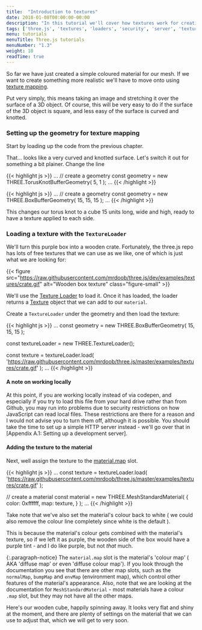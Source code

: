 ```yaml
---
title:  "Introduction to textures"
date: 2018-01-08T00:00:00-00:00
description: "In this tutorial we'll cover how textures work for creating realistic looking materials, and add one to our scene"
tags: ['three.js', 'textures', 'loaders', 'security', 'server', 'textureLoader', 'browser']
menu: tutorials
menuTitle: Three.js tutorials
menuNumber: "1.3"
weight: 10
readTime: true
---
```


So far we have just created a simple coloured material for our mesh. If we want to create something more realistic we'll have to move onto using [texture mapping](https://raw.githubusercontent.com/mrdoob/three.js/dev/examples/textures/crate.gif).

Put very simply, this means taking an image and stretching it over the surface of a 3D object. Of course, this will be very easy to do if the surface of the 3D object is square, and less easy of the surface is curved and knotted.

### Setting up the geometry for texture mapping

Start by loading up the code from the previous chapter.

<p data-height="400" data-theme-id="0" data-slug-hash="QaKqzq" data-default-tab="result" class='codepen'></p>
<script async="async" src="//codepen.io/assets/embed/ei.js"></script>

That... looks like a very curved and knotted surface. Let's switch it out for something a bit plainer. Change the line

{{< highlight js >}}
...
  // create a geometry
  const geometry = new THREE.TorusKnotBufferGeometry( 5, 1 );
...
{{< /highlight >}}

{{< highlight js >}}
...
  // create a geometry
  const geometry = new THREE.BoxBufferGeometry( 15, 15, 15 );
...
{{< /highlight >}}

This changes our torus knot to a cube 15 units long, wide and high, ready to have a texture applied to each side.

### Loading a texture with the `TextureLoader`

We'll turn this purple box into a wooden crate. Fortunately, the three.js repo has lots of free textures that we can use as we like, one of which is just what we are looking for:

{{< figure src="https://raw.githubusercontent.com/mrdoob/three.js/dev/examples/textures/crate.gif" alt="Wooden box texture" class="figure-small" >}}

We'll use the [Texture Loader](https://threejs.org/docs/#api/loaders/TextureLoader) to load it. Once it has loaded, the loader returns a [Texture](https://threejs.org/docs/#api/textures/Texture) object that we can add to our `material`.

Create a `TextureLoader` under the geometry and then load the texture:

{{< highlight js >}}
...
  const geometry = new THREE.BoxBufferGeometry( 15, 15, 15 );

  const textureLoader = new THREE.TextureLoader();

  const texture = textureLoader.load( 'https://raw.githubusercontent.com/mrdoob/three.js/master/examples/textures/crate.gif' );
...
{{< /highlight >}}

#### A note on working locally

At this point, if you are working locally instead of via codepen, and especially if you try to load this file from your hard drive rather than from Github, you may run into problems due to security restrictions on how JavaScript can read local files. These restrictions are there for a reason and I would not advise you to turn them off, although it is possible. You should take the time to set up a simple HTTP server instead - we'll go over that in  [Appendix A.1: Setting up a development server].

#### Adding the texture to the material

Next, well assign the texture to the [material.map](https://threejs.org/docs/#api/materials/MeshStandardMaterial.map) slot.

{{< highlight js >}}
...
  const texture = textureLoader.load( 'https://raw.githubusercontent.com/mrdoob/three.js/master/examples/textures/crate.gif' );

  // create a material
  const material = new THREE.MeshStandardMaterial( {
    color: 0xffffff,
    map: texture,
  } );
...
{{< /highlight >}}

Take note that we've also set the material's colour back to white ( we could also remove the colour line completely since white is the default ).

This is because the material's colour gets combined with the material's texture, so if we left it as purple, the wooden side of the box would have a purple tint - and I do like purple, but not _that_ much.

{:.paragraph-notice}
The `material.map` slot is the material's 'colour map' ( AKA 'diffuse map' or even 'diffuse colour map'). If you look through the documentation you see that there are other map slots, such as the `normalMap`, `bumpMap` and `envMap` (environment map), which control other features of the material's appearance. Also, note that we are looking at the documentation for `MeshStandardMaterial` - most materials have a colour `.map` slot, but they may not have all the other maps.

Here's our wooden cube, happily spinning away. It looks very flat and shiny at the moment, and there are plenty of settings on the material that we can use to adjust that, which we will get to very soon.

<p data-height="400" data-theme-id="0" data-slug-hash="YYGEJV" data-default-tab="result" class='codepen'></p>
<script async="async" src="//codepen.io/assets/embed/ei.js"></script>
